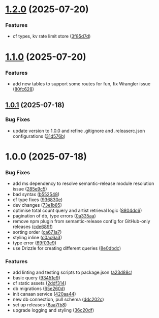 # [1.2.0](https://github.com/et0and/natto/compare/v1.1.0...v1.2.0) (2025-07-20)


### Features

* cf types, kv rate limit store ([3f85d7d](https://github.com/et0and/natto/commit/3f85d7de99c05f58afa7b43352eb075bf9637352))

# [1.1.0](https://github.com/et0and/natto/compare/v1.0.1...v1.1.0) (2025-07-20)


### Features

* add new tables to support some routes for fun, fix Wrangler issue ([80fc628](https://github.com/et0and/natto/commit/80fc628c2a3975424174d4cfc379c31d2950d1a3))

## [1.0.1](https://github.com/et0and/canaan/compare/v1.0.0...v1.0.1) (2025-07-18)


### Bug Fixes

* update version to 1.0.0 and refine .gitignore and .releaserc.json configurations ([31d576b](https://github.com/et0and/canaan/commit/31d576b6447bc77914e335f3da7bbc40243b8692))

# 1.0.0 (2025-07-18)


### Bug Fixes

* add ms dependency to resolve semantic-release module resolution issue ([285e9c5](https://github.com/et0and/canaan/commit/285e9c5403ea126eabfcfda68c356466a46b344e))
* bad syntax ([b552548](https://github.com/et0and/canaan/commit/b552548acf4b1a9969f0e8942d5944f56c71fb54))
* cf type fixes ([936830e](https://github.com/et0and/canaan/commit/936830e9a5a696376d8fcbfa52c4e7ff051728f3))
* dev changes ([73e1b85](https://github.com/et0and/canaan/commit/73e1b8593609329ca0e5f499c56d92c381247f9e))
* optimise total count query and artist retrieval logic ([8804dc6](https://github.com/et0and/canaan/commit/8804dc6e63b1d845d953b3a869adde2a49c6177f))
* pagination of db, type errors ([0a335aa](https://github.com/et0and/canaan/commit/0a335aac8f5826239ca49447c613e93143a1d6f8))
* remove npm plugin from semantic-release config for GitHub-only releases ([cde689f](https://github.com/et0and/canaan/commit/cde689fb1ea741ddc7ed1c6c5f35f2f9c76d5afb))
* sorting order ([ca671a7](https://github.com/et0and/canaan/commit/ca671a72498e8a826b8532bfea7cd86ba908b477))
* styling inline ([c0ac6a3](https://github.com/et0and/canaan/commit/c0ac6a3d44fd550375f5310e998f92039cbe1ce3))
* type error ([69f03e9](https://github.com/et0and/canaan/commit/69f03e92ea6351283de5921a7bcaf960faf81c71))
* use Drizzle for creating different queries ([8e0dbdc](https://github.com/et0and/canaan/commit/8e0dbdc9c5cc622ce3b6133eb3a7a51a9597e4d6))


### Features

* add linting and testing scripts to package.json ([a23d88c](https://github.com/et0and/canaan/commit/a23d88cabc1313914e2709f32a4bfcc18de5ec39))
* basic query ([93451e9](https://github.com/et0and/canaan/commit/93451e9e71a5fae8497ce4fb09792628fc85cd1a))
* cf static assets ([2ddf314](https://github.com/et0and/canaan/commit/2ddf31461c1c43c60560d12d4db1db1719092ac2))
* db migrations ([65e260d](https://github.com/et0and/canaan/commit/65e260dd8c8e161e7fdaeefb47f08444ed2fc065))
* init canaan service ([420aa44](https://github.com/et0and/canaan/commit/420aa4431c4958754314452230e0db03cc1e3e34))
* new db connection, pull schema ([ddc202c](https://github.com/et0and/canaan/commit/ddc202cf90a8bfbe838dfde8d4ba16081390d6f4))
* set up releases ([6aa7fb8](https://github.com/et0and/canaan/commit/6aa7fb8e864865fec0628a1919484912ab7421dc))
* upgrade logging and styling ([36c20df](https://github.com/et0and/canaan/commit/36c20df32e77198379105e816eb497a4e77a50ed))
